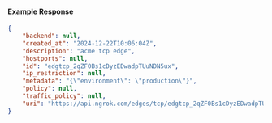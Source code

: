 <!-- Code generated for API Clients. DO NOT EDIT. -->

#### Example Response

```json
{
	"backend": null,
	"created_at": "2024-12-22T10:06:04Z",
	"description": "acme tcp edge",
	"hostports": null,
	"id": "edgtcp_2qZF0Bs1cDyzEDwadpTUuNDN5ux",
	"ip_restriction": null,
	"metadata": "{\"environment\": \"production\"}",
	"policy": null,
	"traffic_policy": null,
	"uri": "https://api.ngrok.com/edges/tcp/edgtcp_2qZF0Bs1cDyzEDwadpTUuNDN5ux"
}
```
